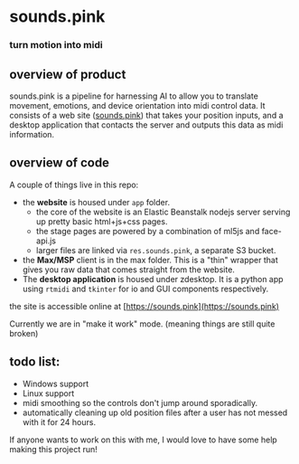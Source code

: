 # sounds.pink
### turn motion into midi

## overview of product
sounds.pink is a pipeline for harnessing AI to allow you to translate movement, emotions, and device orientation into midi control data. It consists of a web site ([sounds.pink](https://sounds.pink)) that takes your position inputs, and a desktop application that contacts the server and outputs this data as midi information.

## overview of code
A couple of things live in this repo:

- the **website** is housed under `app` folder.
   - the core of the website is an Elastic Beanstalk nodejs server serving up pretty basic html+js+css pages.
   - the stage pages are powered by a combination of ml5js and face-api.js
   - larger files are linked via `res.sounds.pink`, a separate S3 bucket.
- the **Max/MSP** client is in the max folder. This is a "thin" wrapper that gives you raw data that comes straight from the website.
- The **desktop application** is housed under zdesktop. It is a python app using `rtmidi` and `tkinter` for io and GUI components respectively. 

the site is accessible online at [https://sounds.pink](https://sounds.pink)

Currently we are in "make it work" mode. (meaning things are still quite broken)

## todo list:

- Windows support
- Linux support
- midi smoothing so the controls don't jump around sporadically. 
- automatically cleaning up old position files after a user has not messed with it for 24 hours.

If anyone wants to work on this with me, I would love to have some help making this project run!